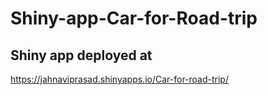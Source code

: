 # Shiny-app-Car-for-Road-trip

## Shiny app deployed at
https://jahnaviprasad.shinyapps.io/Car-for-road-trip/
